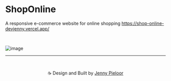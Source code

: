 # ShopOnline
A responsive e-commerce website for online shopping https://shop-online-devjenny.vercel.app/

<br>

![image](https://github.com/devJennyy/shop-online/assets/135243946/2a5621d3-0ea2-418d-8076-92a3744b4dbd)


***

<br>
<p align="center">☕ Design and Built by <a href="https://linktree-jenny.vercel.app/">Jenny Pieloor</a></p>
